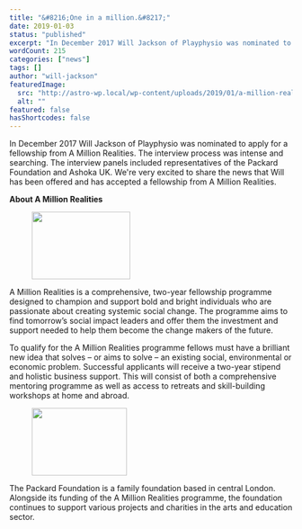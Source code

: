 ```yaml
---
title: "&#8216;One in a million.&#8217;"
date: 2019-01-03
status: "published"
excerpt: "In December 2017 Will Jackson of Playphysio was nominated to apply for a fellowship from a brand new, two year programme – A Million Realities."
wordCount: 215
categories: ["news"]
tags: []
author: "will-jackson"
featuredImage:
  src: "http://astro-wp.local/wp-content/uploads/2019/01/a-million-realities-logo.png"
  alt: ""
featured: false
hasShortcodes: false
---
```

<p>In December 2017 Will Jackson of Playphysio was nominated to apply for a fellowship from A Million Realities. The interview process was intense and searching. The interview panels included representatives of the Packard Foundation and Ashoka UK. We're very excited to share the news that Will has been offered and has accepted a fellowship from A Million Realities.</p>

<p><strong>About A Million Realities</strong></p>

<div ><figure ><img loading="lazy" decoding="async" width="175" height="120" src="http://astro-wp.local/wp-content/uploads/2019/01/a-million-realities-logo.png" alt="" /></figure></div>

<p>A Million Realities is a comprehensive, two-year fellowship programme designed to champion and support bold and bright individuals who are passionate about creating systemic social change. The programme aims to find tomorrow’s social impact leaders and offer them the investment and support needed to help them become the change makers of the future. </p>

<p>To qualify for the A Million Realities programme fellows must have a brilliant new idea that solves – or aims to solve – an existing social, environmental or economic problem. Successful applicants will receive a two-year stipend and holistic business support. This will consist of both a comprehensive mentoring programme as well as access to retreats and skill-building workshops at home and abroad.</p>

<div ><figure ><img loading="lazy" decoding="async" width="169" height="120" src="http://astro-wp.local/wp-content/uploads/2019/01/the-packard-foundation.png" alt="" /></figure></div>

<p>The Packard Foundation is a family foundation based in central London. Alongside its funding of the A Million Realities programme, the foundation continues to support various projects and charities in the arts and education sector. </p>

<p></p>